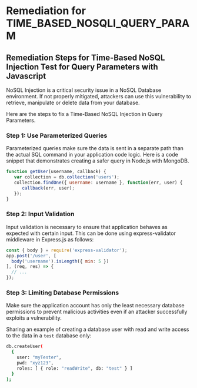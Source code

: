 # Remediation for TIME_BASED_NOSQLI_QUERY_PARAM

## Remediation Steps for Time-Based NoSQL Injection Test for Query Parameters with Javascript

NoSQL Injection is a critical security issue in a NoSQL Database environment. If not properly mitigated, attackers can use this vulnerability to retrieve, manipulate or delete data from your database.

Here are the steps to fix a Time-Based NoSQL Injection in Query Parameters.

### Step 1: Use Parameterized Queries 

Parameterized queries make sure the data is sent in a separate path than the actual SQL command in your application code logic. Here is a code snippet that demonstrates creating a safer query in Node.js with MongoDB.

```javascript
function getUser(username, callback) {
   var collection = db.collection('users');
   collection.findOne({ username: username }, function(err, user) {
      callback(err, user);
   });
}
```

### Step 2: Input Validation

Input validation is necessary to ensure that application behaves as expected with certain input. This can be done using express-validator middleware in Express.js as follows:

```javascript
const { body } = require('express-validator');
app.post('/user', [
  body('username').isLength({ min: 5 })
], (req, res) => {
  // ...
});
```

### Step 3: Limiting Database Permissions

Make sure the application account has only the least necessary database permissions to prevent malicious activities even if an attacker successfully exploits a vulnerability.

Sharing an example of creating a database user with read and write access to the data in a `test` database only:

```bash
db.createUser(
  {
    user: "myTester",
    pwd: "xyz123",
    roles: [ { role: "readWrite", db: "test" } ]
  }
);
```
